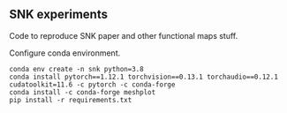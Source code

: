 ## SNK experiments
Code to reproduce SNK paper and other functional maps stuff.

Configure conda environment.

    conda env create -n snk python=3.8
    conda install pytorch==1.12.1 torchvision==0.13.1 torchaudio==0.12.1 cudatoolkit=11.6 -c pytorch -c conda-forge
    conda install -c conda-forge meshplot
    pip install -r requirements.txt 

